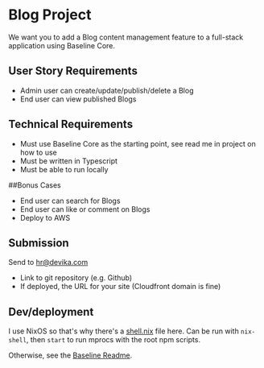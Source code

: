 # Blog Project

We want you to add a Blog content management feature to a full-stack application using Baseline Core.

## User Story Requirements

- Admin user can create/update/publish/delete a Blog
- End user can view published Blogs

## Technical Requirements

- Must use Baseline Core as the starting point, see read me in project on how to use
- Must be written in Typescript
- Must be able to run locally

##Bonus Cases

- End user can search for Blogs
- End user can like or comment on Blogs
- Deploy to AWS

## Submission

Send to [hr@devika.com](mailto:hr@devika.com)

- Link to git repository (e.g. Github)
- If deployed, the URL for your site (Cloudfront domain is fine)

## Dev/deployment

I use NixOS so that's why there's a [shell.nix](./shell.nix) file here.
Can be run with `nix-shell`, then `start` to run mprocs with the root npm scripts.

Otherwise, see the [Baseline Readme](./README.baseline.md).
